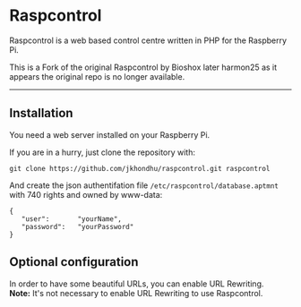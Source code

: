 # Raspcontrol

Raspcontrol is a web based control centre written in PHP for the Raspberry Pi.

This is a Fork of the original Raspcontrol by Bioshox later harmon25 as it appears the original repo is no longer available.

***

## Installation

You need a web server installed on your Raspberry Pi.

If you are in a hurry, just clone the repository with:

	git clone https://github.com/jkhondhu/raspcontrol.git raspcontrol

And create the json authentifation file `/etc/raspcontrol/database.aptmnt` with 740 rights and owned by www-data:

	{
 	   "user":       "yourName",
 	   "password":   "yourPassword"
	}

## Optional configuration

In order to have some beautiful URLs, you can enable URL Rewriting.  
__Note:__ It's not necessary to enable URL Rewriting to use Raspcontrol.

